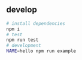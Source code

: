 ## develop

```bash
# install dependencies
npm i
# test
npm run test
# development
NAME=hello npm run example
```
